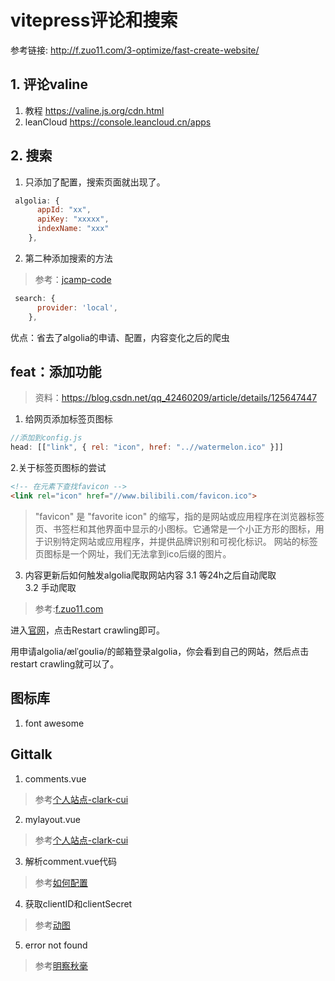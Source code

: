 # vitepress评论和搜索
参考链接:
http://f.zuo11.com/3-optimize/fast-create-website/
## 1. 评论valine
1. 教程
https://valine.js.org/cdn.html
2. leanCloud
https://console.leancloud.cn/apps
## 2. 搜索
1. 只添加了配置，搜索页面就出现了。
```js
 algolia: {
      appId: "xx",
      apiKey: "xxxxx",
      indexName: "xxx"
    },
```
2. 第二种添加搜索的方法
>参考：[jcamp-code](https://github.com/jcamp-code/vitepress-blog-theme/blob/main/docs/.vitepress/config.ts)
```js
 search: {
      provider: 'local',
    },
```
优点：省去了algolia的申请、配置，内容变化之后的爬虫

## feat：添加功能
>资料：https://blog.csdn.net/qq_42460209/article/details/125647447
1. 给网页添加标签页图标
```js
//添加到config.js
head: [["link", { rel: "icon", href: "..//watermelon.ico" }]]
```
2.关于标签页图标的尝试
```html
<!-- 在元素下查找favicon -->
<link rel="icon" href="//www.bilibili.com/favicon.ico">
```
>"favicon" 是 "favorite icon" 的缩写，指的是网站或应用程序在浏览器标签页、书签栏和其他界面中显示的小图标。它通常是一个小正方形的图标，用于识别特定网站或应用程序，并提供品牌识别和可视化标识。
网站的标签页图标是一个网址，我们无法拿到ico后缀的图片。
3. 内容更新后如何触发algolia爬取网站内容
  3.1 等24h之后自动爬取  
  3.2 手动爬取
  > 参考:[f.zuo11.com](http://f.zuo11.com/3-optimize/fast-create-website/#%E5%86%85%E5%AE%B9%E6%9B%B4%E6%96%B0%E5%90%8E%E6%80%8E%E4%B9%88%E8%A7%A6%E5%8F%91-algolia-%E9%87%8D%E6%96%B0%E7%88%AC%E5%8F%96%E5%86%85%E5%AE%B9)

  进入[官网](https://crawler.algolia.com/admin/crawlers )，点击Restart crawling即可。

  用申请algolia/ælˈɡoʊliə/的邮箱登录algolia，你会看到自己的网站，然后点击restart crawling就可以了。


## 图标库
1. font awesome
## Gittalk
1. comments.vue
>参考[个人站点-clark-cui](https://github.com/clark-cui/vitepress-blog-zaun/blob/53373e8baf38fd4fd4f99b313677b68c2d309aee/.vitepress/theme/components/Comments.vue#L4)

2. mylayout.vue
>参考[个人站点-clark-cui](https://github.com/clark-cui/vitepress-blog-zaun/blob/53373e8baf38fd4fd4f99b313677b68c2d309aee/.vitepress/theme/components/MyLayout.vue#L24)

3. 解析comment.vue代码
>参考[如何配置](https://www.jianshu.com/p/83a098b67977)

4. 获取clientID和clientSecret
>参考[动图](https://blog.csdn.net/xixihahalelehehe/article/details/125294535?ydreferer=aHR0cHM6Ly93d3cuZ29vZ2xlLmNvbS8%3D)

5. error not found
>参考[明察秋毫](https://blog.csdn.net/m0_46916422/article/details/124065600)
